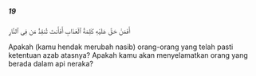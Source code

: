 ##### 19

<span class="ayah">أَفَمَنْ حَقَّ عَلَيْهِ كَلِمَةُ ٱلْعَذَابِ أَفَأَنتَ تُنقِذُ مَن فِى ٱلنَّارِ</span>

<span class="ayah_translation">Apakah (kamu hendak merubah nasib) orang-orang yang telah pasti ketentuan azab atasnya? Apakah kamu akan menyelamatkan orang yang berada dalam api neraka?</span>
